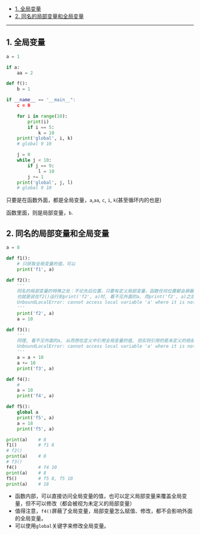 - [1. 全局变量](#1-全局变量)
- [2. 同名的局部变量和全局变量](#2-同名的局部变量和全局变量)

---
## 1. 全局变量

```python
a = 1

if a:
    aa = 2

def f():
    b = 1

if __name__ == '__main__":
    c = 0

    for i in range(10):
        print(i)
        if i == 5:
            k = 10
    print('global', i, k)
    # global 9 10

    j = 0
    while j < 10:
        if j == 9:
            l = 10
        j += 1
    print('global', j, l)
    # global 9 10
```

只要是在函数外面，都是全局变量，`a`,`aa`, `c`, `i`, `k`(甚至循环内的也是)

函数里面，则是局部变量，`b`.

## 2. 同名的局部变量和全局变量


```python
a = 8

def f1():
    # 只获取全局变量的值，可以
    print('f1', a)

def f2():
    '''
    同名的局部变量的特殊之处：不论先后位置，只要有定义局部变量，函数任何位置都会屏蔽掉外面的全局变量。
    也就是说在f2()运行到print('f2', a)时, 看不见外面的a, 而print('f2', a)之后a = 10才定义。
    UnboundLocalError: cannot access local variable 'a' where it is not associated with a value
    '''
    print('f2', a)
    a = 10

def f3():           
    '''
    同理, 看不见外面的a, 从而想在定义中引用全局变量的值, 但实则引用的是未定义的局部变量
    UnboundLocalError: cannot access local variable 'a' where it is not associated with a value
    '''
    a = a + 10
    a += 10
    print('f3', a)

def f4():
    # 
    a = 10
    print('f4', a)

def f5():
    global a
    print('f5', a)
    a = 18
    print('f5', a)

print(a)    # 8
f1()        # f1 8
# f2()
print(a)    # 8
# f3()
f4()        # f4 10
print(a)    # 8
f5()        # f5 8, f5 10
print(a)    # 18
```

- 函数内部，可以直接访问全局变量的值，也可以定义局部变量来覆盖全局变量，但不可以修改（都会被视为未定义的局部变量）
- 值得注意，`f4()`屏蔽了全局变量，局部变量怎么赋值、修改，都不会影响外面的全局变量。
- 可以使用`global`关键字来修改全局变量。